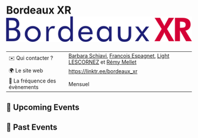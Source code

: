 # Bordeaux XR ![Logo](./logo-bordeauxXR.png)

|                                |     |
| ------------------------------ | --- |
| ✉️ Qui contacter ?             | [Barbara Schiavi](https://www.linkedin.com/in/barbara-schiavi-phd-a1028272/), [Francois Espagnet](https://www.linkedin.com/in/francois-espagnet/), [Light LESCORNEZ](https://www.linkedin.com/in/light-lescornez-46531a28b/) et [Rémy Mellet](https://www.linkedin.com/in/remymellet/) |
| 🌍 Le site web                 | https://linktr.ee/bordeaux_xr |
| 📆 La fréquence des évènements | Mensuel |

<!-- EVENTS:START -->
## 📅 Upcoming Events

## 📆 Past Events
<!-- EVENTS:END -->
